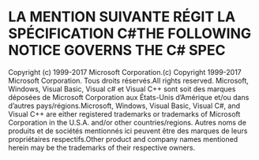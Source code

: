 <a name="the-following-notice-governs-the-c-spec"></a><span data-ttu-id="151a9-101">LA MENTION SUIVANTE RÉGIT LA SPÉCIFICATION C#</span><span class="sxs-lookup"><span data-stu-id="151a9-101">THE FOLLOWING NOTICE GOVERNS THE C# SPEC</span></span>
=====

<span data-ttu-id="151a9-102">Copyright (c) 1999-2017 Microsoft Corporation.</span><span class="sxs-lookup"><span data-stu-id="151a9-102">(c) Copyright 1999-2017 Microsoft Corporation.</span></span> <span data-ttu-id="151a9-103">Tous droits réservés.</span><span class="sxs-lookup"><span data-stu-id="151a9-103">All rights reserved.</span></span>
<span data-ttu-id="151a9-104">Microsoft, Windows, Visual Basic, Visual c# et Visual C++ sont soit des marques déposées de Microsoft Corporation aux États-Unis d’Amérique et/ou dans d’autres pays/régions.</span><span class="sxs-lookup"><span data-stu-id="151a9-104">Microsoft, Windows, Visual Basic, Visual C#, and Visual C++ are either registered trademarks or trademarks of Microsoft Corporation in the U.S.A. and/or other countries/regions.</span></span>
<span data-ttu-id="151a9-105">Autres noms de produits et de sociétés mentionnés ici peuvent être des marques de leurs propriétaires respectifs.</span><span class="sxs-lookup"><span data-stu-id="151a9-105">Other product and company names mentioned herein may be the trademarks of their respective owners.</span></span>
